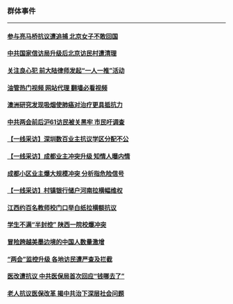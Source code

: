 ### 群体事件
---
#### [参与亮马桥抗议遭追捕 北京女子不敢回国](../../pages/ncid279/n13985420.md?05030045) 
#### [中共国家信访局升级后北京访民村遭清理](../../pages/ncid279/n13984826.md?05030045) 
#### [关注良心犯 前大陆律师发起“一人一推”活动](../../pages/ncid279/n13980524.md?05030045) 
#### [油管热门视频 网站代理 翻墙必看视频](http://138.2.39.72:81/youtube.html?epic-marker?05030045)
#### [澳洲研究发现吸烟使肺癌对治疗更具抵抗力](../../pages/ncid279/n13977762.md?05030045) 
#### [中共两会前后沪61访民被关黑牢 市民吁调查](../../pages/ncid279/n13976054.md?05030045) 
#### [【一线采访】深圳数百业主抗议学区分配不公](../../pages/ncid279/n13976680.md?05030045) 
#### [【一线采访】成都业主冲突升级 知情人曝内情](../../pages/ncid279/n13965289.md?05030045) 
#### [成都小区业主爆大规模冲突 分析指危险信号](../../pages/ncid279/n13964520.md?05030045) 
#### [【一线采访】村镇银行储户河南拉横幅维权](../../pages/ncid279/n13964555.md?05030045) 
#### [江西约百名教师校门口举白纸拉横额抗议](../../pages/ncid279/n13958579.md?05030045) 
#### [学生不满“半封控” 陕西一院校爆冲突](../../pages/ncid279/n13946647.md?05030045) 
#### [冒险跨越美墨边境的中国人数量激增](../../pages/ncid279/n13946742.md?05030045) 
#### [“两会”监控升级 各地访民遭严查及拦截](../../pages/ncid279/n13942702.md?05030045) 
#### [医改遭抗议 中共医保局首次回应“钱哪去了”](../../pages/ncid279/n13938290.md?05030045) 
#### [老人抗议医保改革 揭中共治下深层社会问题](../../pages/ncid279/n13934963.md?05030045) 
#### [【一线采访】中国屡爆抗争运动 分析：民意觉醒](../../pages/ncid279/n13934024.md?05030045) 
#### [【一线采访】武汉抗议：百姓觉醒70年首见](../../pages/ncid279/n13931265.md?05030045) 
#### [抗争被清场 白发运动遭维稳 武汉人吁国际关注](../../pages/ncid279/n13931147.md?05030045) 
#### [中国爆白发运动 专家：效应叠加将致政治变革](../../pages/ncid279/n13931004.md?05030045) 
#### [中国人抗议削减医保福利 习近平面临新挑战](../../pages/ncid279/n13930530.md?05030045) 
#### [【一线采访】武汉老人示威 辛亥革命馆关闭](../../pages/ncid279/n13930368.md?05030045) 
#### [大连人抗议医保改革 现场人山人海 特警戒备](../../pages/ncid279/n13930248.md?05030045) 
#### [【财商天下】武汉万人围政府 引爆医保黑洞](../../pages/ncid279/n13927281.md?05030045) 
#### [【有冇搞错】中共陷入负循环 很快玩完](../../pages/ncid279/n13926140.md?05030045) 
#### [【晚间新闻】武汉减少医疗补贴 民众大规模抗议](../../pages/ncid279/n13925524.md?05030045) 
#### [医保减少 武汉退休人员市政门前大规模抗议](../../pages/ncid279/n13925389.md?05030045) 
#### [武汉数百居民抗议建垃圾处理厂 遭暴力清场](../../pages/ncid279/n13922269.md?05030045) 
#### [白纸运动海归派遭清算 分析：国内外抗争已形成](../../pages/ncid279/n13919416.md?05030045) 
#### [人权组织吁释放被捕的白纸抗议活动人士](../../pages/ncid279/n13917517.md?05030045) 
#### [疫情已传遍中国大多地区 第二波恐更致命](../../pages/ncid279/n13914332.md?05030045) 

---
#### 第 [ [33](./33.md?05030045) / [32](./32.md?05030045) / [31](./31.md?05030045) / [30](./30.md?05030045) / [29](./29.md?05030045) / [28](./28.md?05030045) / [27](./27.md?05030045) / [26](./26.md?05030045) ] 页

